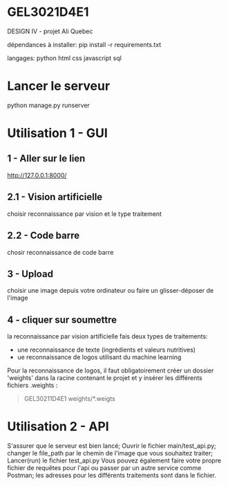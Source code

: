 # GEL3021D4E1
DESIGN IV - projet Ali Quebec

dépendances à installer: 
pip install -r requirements.txt

langages:
python
html
css
javascript
sql


# Lancer le serveur
python manage.py runserver


# Utilisation 1 - GUI

## 1 - Aller sur le lien
http://127.0.0.1:8000/

## 2.1 - Vision artificielle
choisir reconnaissance par vision et le type traitement
## 2.2 - Code barre
chosir reconnaissance de code barre
## 3 - Upload
choisir une image depuis votre ordinateur ou faire un glisser-déposer de l'image
## 4 - cliquer sur soumettre
la reconnaissance par vision artificielle fais deux types de traitements:
- une reconnaissance de texte (ingrédients et valeurs nutritives)
- ue reconnaissance de logos utilisant du machine learning

Pour la reconnaissance de logos, il faut obligatoirement créer un dossier 'weights' dans la racine contenant le projet et y insérer les différents fichiers .weights :
  > GEL30211D4E1
  > weights/*.weigts

  
# Utilisation 2 - API
S'assurer que le serveur est bien lancé;
Ouvrir le fichier main/test_api.py;
changer le file_path par le chemin de l'image que vous souhaitez traiter;
Lancer(run) le fichier test_api.py
Vous pouvez également faire votre propre fichier de requêtes pour l'api ou passer par un autre service comme Postman; les adresses pour les différents traitements sont dans le fichier.
